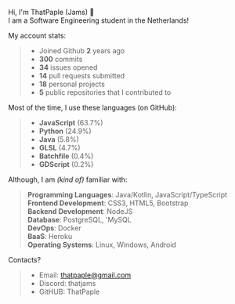 Hi, I'm ThatPaple (Jams) 👋   
I am a Software Engineering student in the Netherlands!   

My account stats:
>   - Joined Github **2** years ago
>   - **300** commits
>   - **34** issues opened
>   - **14** pull requests submitted
>   - **18** personal projects
>   - **5** public repositories that I contributed to


Most of the time, I use these languages (on GitHub):
>    - **JavaScript** (63.7%)
>    - **Python** (24.9%)
>    - **Java** (5.8%)
>    - **GLSL** (4.7%)
>    - **Batchfile** (0.4%)
>    - **GDScript** (0.2%)

Although, I am _(kind of)_ familiar with:
>    **Programming Languages**: Java/Kotlin, JavaScript/TypeScript   
>    **Frontend Development**: CSS3, HTML5,  Bootstrap   
>    **Backend Development**: NodeJS   
>    **Database**: PostgreSQL, 'MySQL   
>    **DevOps**: Docker   
>    **BaaS**: Heroku   
>    **Operating Systems**: Linux, Windows, Android

Contacts?
> - Email: thatpaple@gmail.com
> - Discord: thatjams
> - GitHUB: ThatPaple
